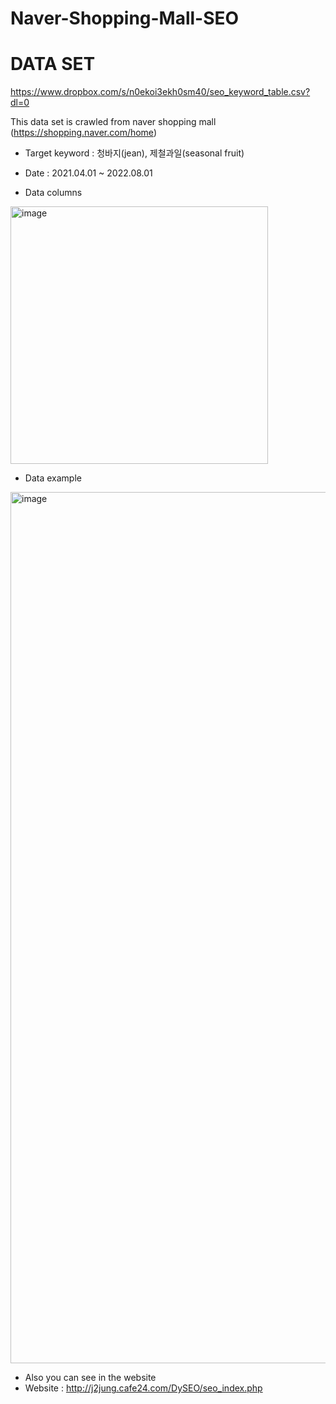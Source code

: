 # Naver-Shopping-Mall-SEO

# DATA SET
https://www.dropbox.com/s/n0ekoi3ekh0sm40/seo_keyword_table.csv?dl=0

This data set is crawled from naver shopping mall (https://shopping.naver.com/home)
 
- Target keyword : 청바지(jean), 제철과일(seasonal fruit)

- Date : 2021.04.01 ~ 2022.08.01

- Data columns
<img width="412" alt="image" src="https://user-images.githubusercontent.com/44390275/199186507-7ce311f4-80a1-48b1-a668-bb723173f6e3.png">

- Data example
<img width="1394" alt="image" src="https://user-images.githubusercontent.com/44390275/199186786-284f303b-cbf0-493d-9b2a-951d5c54e6f0.png">

- Also you can see in the website
- Website : http://j2jung.cafe24.com/DySEO/seo_index.php
